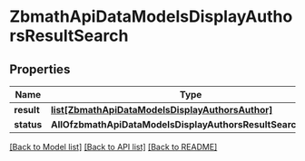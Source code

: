 # ZbmathApiDataModelsDisplayAuthorsResultSearch

## Properties
Name | Type | Description | Notes
------------ | ------------- | ------------- | -------------
**result** | [**list[ZbmathApiDataModelsDisplayAuthorsAuthor]**](ZbmathApiDataModelsDisplayAuthorsAuthor.md) |  | [optional] 
**status** | **AllOfzbmathApiDataModelsDisplayAuthorsResultSearchStatus** |  | [optional] 

[[Back to Model list]](../README.md#documentation-for-models) [[Back to API list]](../README.md#documentation-for-api-endpoints) [[Back to README]](../README.md)

